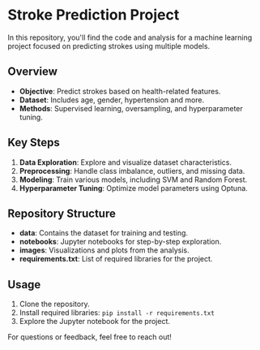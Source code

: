 # Stroke Prediction Project

In this repository, you'll find the code and analysis for a machine learning project focused on predicting strokes using multiple models.

## Overview

- **Objective**: Predict strokes based on health-related features.
- **Dataset**: Includes age, gender, hypertension and more.
- **Methods**: Supervised learning, oversampling, and hyperparameter tuning.

## Key Steps

1. **Data Exploration**: Explore and visualize dataset characteristics.
2. **Preprocessing**: Handle class imbalance, outliers, and missing data.
3. **Modeling**: Train various models, including SVM and Random Forest.
4. **Hyperparameter Tuning**: Optimize model parameters using Optuna.

## Repository Structure

- **data**: Contains the dataset for training and testing.
- **notebooks**: Jupyter notebooks for step-by-step exploration.
- **images**: Visualizations and plots from the analysis.
- **requirements.txt**: List of required libraries for the project.

## Usage

1. Clone the repository.
2. Install required libraries: `pip install -r requirements.txt`
3. Explore the Jupyter notebook for the project.

For questions or feedback, feel free to reach out!

